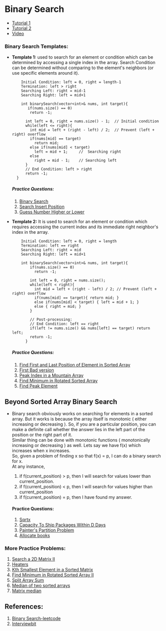 # Binary Search

- [Tutorial 1](https://www.geeksforgeeks.org/binary-search/)
- [Tutorial 2](https://leetcode.com/explore/learn/card/binary-search/138/background/1038/discuss/423162/Binary-Search-101)
- [Video](https://www.youtube.com/watch?v=P3YID7liBug)


### Binary Search Templates:

- <b>Template 1:</b> 
  used to search for an element or condition which can be determined by accessing a single index in the array. Search Condition can be determined without comparing to the element's neighbors (or use specific elements around it).
  ```
      Initial Condition: left = 0, right = length-1
      Termination: left > right
      Searching Left: right = mid-1
      Searching Right: left = mid+1
      
      int binarySearch(vector<int>& nums, int target){
         if(nums.size() == 0)
          return -1;

        int left = 0, right = nums.size() - 1;  // Initial condition
        while(left <= right){
          int mid = left + (right - left) / 2;  // Prevent (left + right) overflow
          if(nums[mid] == target) 
            return mid; 
          else if(nums[mid] < target)  
            left = mid + 1;     //  Searching right
          else 
            right = mid - 1;    // Searching left
        }
        // End Condition: left > right
        return -1;
    }
  ```
  ##### Practice Questions:
  1. [Binary Search](https://leetcode.com/problems/binary-search/)
  2. [Search Insert Position](https://leetcode.com/problems/search-insert-position/)
  3. [Guess Number Higher or Lower](https://leetcode.com/problems/guess-number-higher-or-lower/)
  
  
  
- <b>Template 2:</b> 
  It is used to search for an element or condition which requires accessing the current index and its immediate right neighbor's index in the array.
  ```
      Initial Condition: left = 0, right = length
      Termination: left == right
      Searching Left: right = mid
      Searching Right: left = mid+1
      
      int binarySearch(vector<int>& nums, int target){
          if(nums.size() == 0)
            return -1;

          int left = 0, right = nums.size();
          while(left < right){
            int mid = left + (right - left) / 2; // Prevent (left + right) overflow
            if(nums[mid] == target){ return mid; }
            else if(nums[mid] < target) { left = mid + 1; }
            else { right = mid; }
          }

          // Post-processing:
          // End Condition: left == right
          if(left != nums.size() && nums[left] == target) return left;
          return -1;
        }
  ```
  
  ##### Practice Questions:
  1. [Find First and Last Position of Element in Sorted Array](https://leetcode.com/problems/find-first-and-last-position-of-element-in-sorted-array/)
  2. [First Bad version](https://leetcode.com/problems/first-bad-version/)
  3. [Peak Index in a Mountain Array](https://leetcode.com/problems/peak-index-in-a-mountain-array/)
  4. [Find Minimum in Rotated Sorted Array](https://leetcode.com/problems/find-minimum-in-rotated-sorted-array/)
  5. [Find Peak Element](https://leetcode.com/problems/find-peak-element/)
  
 
## Beyond Sorted Array Binary Search
  - Binary search obviously works on searching for elements in a sorted array. But it works is because the array itself is monotonic ( either increasing or decreasing ). So, if you are a particular position, you can make a definite call whether the answer lies in the left part of the position or the right part of it.
  <br> Similar thing can be done with monotonic functions ( monotonically increasing or decreasing ) as well.
  Lets say we have f(x) which increases when x increases.
  <br> So, given a problem of finding x so that f(x) = p, I can do a binary search for x.<br>
    At any instance,
    1. if f(current_position) > p, then I will search for values lower than current_position.
    2. if f(current_position) < p, then I will search for values higher than current_position
    3. if f(current_position) = p, then I have found my answer.

    #### Practice Questions:
    1. [Sqrtx](https://leetcode.com/problems/sqrtx/)
    2. [Capacity To Ship Packages Within D Days](https://leetcode.com/problems/capacity-to-ship-packages-within-d-days/)
    3. [Painter's Partition Problem](https://www.interviewbit.com/problems/painters-partition-problem/)
    4. [Allocate books](https://www.interviewbit.com/problems/allocate-books/)


### More Practice Problems:
1. [Search a 2D Matrix II](https://leetcode.com/problems/search-a-2d-matrix-ii/)
2. [Heaters](https://leetcode.com/problems/heaters/)
3. [Kth Smallest Element in a Sorted Matrix](https://leetcode.com/problems/kth-smallest-element-in-a-sorted-matrix/)
4. [Find Minimum in Rotated Sorted Array II](https://leetcode.com/problems/find-minimum-in-rotated-sorted-array-ii/)
5. [Split Array Sum](https://leetcode.com/problems/split-array-largest-sum/)
6. [Median of two sorted arrays](https://leetcode.com/problems/median-of-two-sorted-arrays/)
7. [Matrix median](https://www.interviewbit.com/problems/matrix-median/)


## References:
1. [Binary Search-leetcode](https://leetcode.com/explore/learn/card/binary-search/136/template-analysis/)
2. [Interviewbit](https://www.interviewbit.com/practice/)

 
